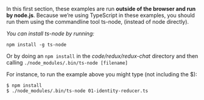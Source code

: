 In this first section, these examples are run **outside of the browser and run by node.js**.
Because we’re using TypeScript in these examples, you should run them using the commandline
tool ts-node, (instead of node directly).

_You can install ts-node by running:_

`npm install -g ts-node`

Or by doing an `npm install` in the _code/redux/redux-chat_ directory and then calling 
`./node_modules/.bin/ts-node [filename]`

For instance, to run the example above you might type (not including the $):

```
$ npm install
$ ./node_modules/.bin/ts-node 01-identity-reducer.ts
```
